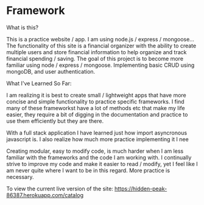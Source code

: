 # Framework
What is this?  

This is a practice website / app. 
I am using node.js / express / mongoose...
The functionality of this site is a financial organizer with the ability to create multiple users and store financial information to help organize and track financial spending / saving.
The goal of this project is to become more familiar using node / express / mongoose. Implementing basic CRUD using mongoDB, and user authentication.

What I've Learned So Far: 

I am realizing it is best to create small / lightweight apps that have more concise and simple functionality to practice specific frameworks. 
 I find many of these frameworkst have a lot of methods etc that make my life easier, they require a bit of digging in the documentation and practice to use them efficiently but they are there. 
 
With a full stack application I have learned just how import asyncronous javascript is. I also realize how much more practice implementing it I nee

Creating modular, easy to modify code, is much harder when I am less familiar with the frameworks and the code I am working with. 
I continually strive to improve my code and make it easier to read / modify, yet I feel like I am never quite where I want to be in this regard. More practice is necessary.

To view the current live version of the site: https://hidden-peak-86387.herokuapp.com/catalog

